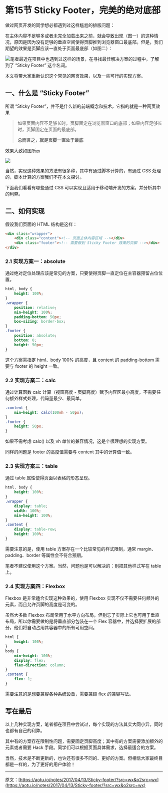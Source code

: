 # 第15节 Sticky Footer，完美的绝对底部

做过网页开发的同学想必都遇到过这样尴尬的排版问题：

在主体内容不足够多或者未完全加载出来之前，就会导致出现（图一）的这种情况，原因是因为没有足够的垂直空间使得页脚推到浏览器窗口最底部。但是，我们期望的效果是页脚应该一直处于页面最底部（如图二）：

![](https://misc.aotu.io/liqinuo/sticky_01.png)笔者最近在项目中也遇到过这样的场景，在寻找最佳解决方案的过程中，了解到了 “Sticky Footer” 这个名词。

本文将带大家重新认识这个常见的网页效果，以及一些可行的实现方案。

## 一、什么是 “Sticky Footer”

所谓 “Sticky Footer”，并不是什么新的前端概念和技术，它指的就是一种网页效果

> 如果页面内容不足够长时，页脚固定在浏览器窗口的底部；如果内容足够长时，页脚固定在页面的最底部。
>
> **总而言之，就是页脚一直处于最底**

效果大致如图所示

![](https://misc.aotu.io/liqinuo/sticky_02.png)

当然，实现这种效果的方法有很多种，其中有通过脚本计算的，有通过 CSS 处理的，脚本计算的方案我们不在本文探讨。

下面我们看看有哪些通过 CSS 可以实现且适用于移动端开发的方案，并分析其中的利弊。

## 二、如何实现

假设我们页面的 HTML 结构是这样：
```html
<div class="wrapper">
    <div class="content"><!-- 页面主体内容区域 --></div>
    <div class="footer"><!-- 需要做到 Sticky Footer 效果的页脚 --></div>
</div>
```

### 2.1 实现方案一：absolute

通过绝对定位处理应该是常见的方案，只要使得页脚一直定位在主容器预留占位位置。
```css
html, body {
    height: 100%;
}
.wrapper {
    position: relative;
    min-height: 100%;
    padding-bottom: 50px;
    box-sizing: border-box;
}
.footer {
    position: absolute;
    bottom: 0;
    height: 50px;
}
```

这个方案需指定 html、body 100% 的高度，且 content 的 padding-bottom 需要与 footer 的 height 一致。

### 2.2 实现方案二：calc

通过计算函数 calc 计算（视窗高度 - 页脚高度）赋予内容区最小高度，不需要任何额外样式处理，代码量最少、最简单。
```css
.content {
    min-height: calc(100vh - 50px);
}
.footer {
    height: 50px;
}
```

如果不需考虑 calc() 以及 vh 单位的兼容情况，这是个很理想的实现方案。

同样的问题是 footer 的高度值需要与 content 其中的计算值一致。

### 2.3 实现方案三：table

通过 table 属性使得页面以表格的形态呈现。
```css
html, body {
    height: 100%;
}
.wrapper {
    display: table;
    width: 100%;
    min-height: 100%;
}
.content {
    display: table-row;
    height: 100%;
}
```

需要注意的是，使用 table 方案存在一个比较常见的样式限制，通常 margin、padding、border 等属性会不符合预期。

笔者不建议使用这个方案。当然，问题也是可以解决的：别把其他样式写在 table 上。

### 2.4 实现方案四：Flexbox

Flexbox 是非常适合实现这种效果的，使用 Flexbox 实现不仅不需要任何额外的元素，而且允许页脚的高度是可变的。

虽然大多数 Flexbox 布局常用于水平方向布局，但别忘了实际上它也可用于垂直布局，所以你需要做的是将垂直部分包装在一个 Flex 容器中，并选择要扩展的部分，他们将自动占用其容器中的所有可用空间。
```css
html {
    height: 100%;
}
body {
    min-height: 100%;
    display: flex;
    flex-direction: column;
}
.content {
    flex: 1;
}
```

需要注意的是想要兼容各种系统设备，需要兼顾 flex 的兼容写法。

## 写在最后

以上几种实现方案，笔者都在项目中尝试过，每个实现的方法其实大同小异，同时也都有自己的利弊。

其中有的方案存在限制性问题，需要固定页脚高度；其中有的方案需要添加额外的元素或者需要 Hack 手段。同学们可以根据页面具体需求，选择最适合的方案。

当然，技术是不断更新的，也许还有很多不同的、更好的方案。但相信大家最终目都是一样的，为了更好的用户体验！

****

原文：[https://aotu.io/notes/2017/04/13/Sticky-footer/?src=wx&o2src=wx](https://aotu.io/notes/2017/04/13/Sticky-footer/?src=wx&o2src=wx)







